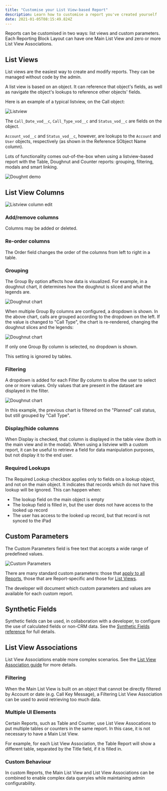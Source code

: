 ```yaml
---
title: "Customise your List View-based Report"
description: Learn how to customise a report you've created yourself
date: 2021-01-05T08:15:49.824Z
---
```


Reports can be customised in two ways: list views and custom parameters. Each Reporting Block Layout can have one Main List View and zero or more List View Associations.

## List Views

List views are the easiest way to create and modify reports. They can be managed without code by the admin.

A list view is based on an object. It can reference that object's fields, as well as navigate the object's lookups to reference other objects' fields.

Here is an example of a typical listview, on the Call object:

![Listview](/static/img/listview.png "Listview")

The `Call_Date_vod__c`, `Call_Type_vod__c` and `Status_vod__c` are fields on the object.

`Account_vod__c` and `Status_vod__c`, however, are lookups to the `Account` and `User` objects, respectively (as shown in the Reference SObject Name column).

Lots of functionality comes out-of-the-box when using a listview-based report with the Table, Doughnut and Counter reports: grouping, filtering, modals and smart linking.

![Doughnt demo](/static/img/doughnut-demo.gif)

## List View Columns

![Listview column edit](/static/img/listview-column-edit.png "Listview column edit")

### Add/remove columns

Columns may be added or deleted.

### Re-order columns

The Order field changes the order of the columns from left to right in a table.

### Grouping

The Group By option affects how data is visualized. For example, in a doughnut chart, it determines how the doughnut is sliced and what the legends are.

![Doughnut chart](/static/img/doughnut-calls-by-status.png "Calls by status")

When multiple Group By columns are configured, a dropdown is shown. In the above chart, calls are grouped according to the dropdown on the left. If the value is changed to "Call Type", the chart is re-rendered, changing the doughnut slices and the legends:

![Doughnut chart](/static/img/doughnut-calls-by-call-type.png "Calls by call type")

If only one Group By column is selected, no dropdown is shown.

This setting is ignored by tables.

### Filtering

A dropdown is added for each Filter By column to allow the user to select one or more values. Only values that are present in the dataset are displayed in the filter.

![Doughnut chart](/static/img/doughnut-calls-by-call-type-filter.png "Calls by call type filtered")

In this example, the previous chart is filtered on the "Planned" call status, but still grouped by "Call Type".

### Display/hide columns

When Display is checked, that column is displayed in the table view (both in the main view and in the modal). When using a listview with a custom report, it can be useful to retrieve a field for data manipulation purposes, but not display it to the end user.

### Required Lookups

The Required Lookup checkbox applies only to fields on a lookup object, and not on the main object. It indicates that records which do not have this lookup will be ignored. This can happen when:

- The lookup field on the main object is empty
- The lookup field is filled in, but the user does not have access to the looked up record
- The user has access to the looked up record, but that record is not synced to the iPad

## Custom Parameters

The Custom Parameters field is free text that accepts a wide range of predefined values.

![Custom Parameters](/static/img/custom-block-custom-parameters.png "Custom Parameters")

There are many standard custom parameters: those that [apply to all Reports](/references/custom-parameters), those that are Report-specific and those for [List Views](/references/custom-parameters-list-view).

The developer will document which custom parameters and values are available for each custom report.

## Synthetic Fields

Synthetic fields can be used, in collaboration with a developer, to configure the use of calculated fields or non-CRM data. See the [Synthetic Fields reference](/references/synthetic-fields) for full details.

## List View Associations

List View Associations enable more complex scenarios. See the [List View Association guide](/guides/list-view-associations) for more details.

### Filtering

When the Main List View is built on an object that cannot be directly filtered by Account or date (e.g. Call Key Message), a Filtering List View Association can be used to avoid retrieving too much data.

### Multiple UI Elements

Certain Reports, such as Table and Counter, use List View Assocations to put multiple tables or counters in the same report. In this case, it is not necessary to have a Main List View.

For example, for each List View Association, the Table Report will show a different table, separated by the Title field, if it is filled in.

### Custom Behaviour

In custom Reports, the Main List View and List View Associations can be combined to enable complex data queryies while maintaining admin configurability.
